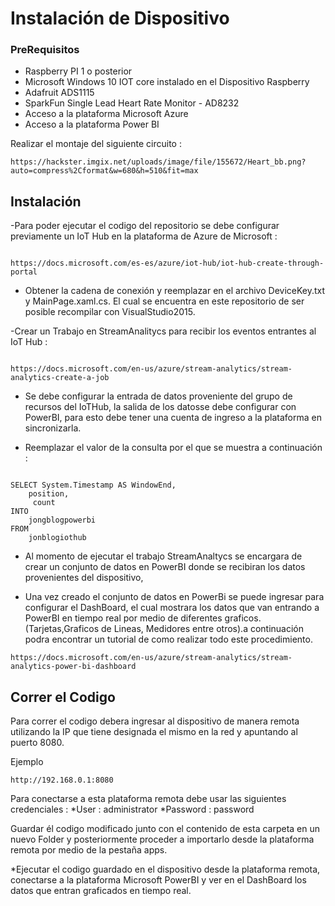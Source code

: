 # Instalación de Dispositivo 

### PreRequisitos

* 	Raspberry PI 1 o posterior
* 	Microsoft Windows 10 IOT core instalado en el Dispositivo Raspberry
* 	Adafruit ADS1115
* 	SparkFun Single Lead Heart Rate Monitor - AD8232
* 	Acceso a la plataforma Microsoft Azure
* 	Acceso a la plataforma Power BI

Realizar el montaje del siguiente circuito : 

```
https://hackster.imgix.net/uploads/image/file/155672/Heart_bb.png?auto=compress%2Cformat&w=680&h=510&fit=max

```


## Instalación

-Para poder ejecutar el codigo del repositorio se debe configurar previamente un IoT Hub en la plataforma de Azure de Microsoft :

```

https://docs.microsoft.com/es-es/azure/iot-hub/iot-hub-create-through-portal

```

* Obtener la cadena de conexión y reemplazar en el archivo DeviceKey.txt y MainPage.xaml.cs. El cual se encuentra en este repositorio de ser posible recompilar con VisualStudio2015.

-Crear un Trabajo en StreamAnalitycs para recibir los eventos entrantes al IoT Hub : 

```

https://docs.microsoft.com/en-us/azure/stream-analytics/stream-analytics-create-a-job

```

* Se debe configurar la entrada de datos proveniente del grupo de recursos del IoTHub, la salida de los datosse debe configurar con PowerBI, para esto debe tener una cuenta de ingreso a la plataforma en sincronizarla.

* Reemplazar el valor de la consulta por el que se muestra a continuación : 

```

SELECT System.Timestamp AS WindowEnd,
    position,
     count
INTO
    jongblogpowerbi
FROM
    jonblogiothub

```

* Al momento de ejecutar el trabajo StreamAnaltycs se encargara de crear un conjunto de datos en PowerBI donde se recibiran los datos provenientes del dispositivo, 


* Una vez creado el conjunto de datos en PowerBi se puede ingresar para configurar el DashBoard, el cual mostrara los datos que van entrando a PowerBI en tiempo real por medio de diferentes graficos. (Tarjetas,Graficos de Lineas, Medidores entre otros).a continuación podra encontrar un tutorial de como realizar todo  este procedimiento. 

```
https://docs.microsoft.com/en-us/azure/stream-analytics/stream-analytics-power-bi-dashboard

```

## Correr el Codigo 

Para correr el codigo debera ingresar al dispositivo de manera remota utilizando la IP que tiene designada el mismo en la red y apuntando al puerto 8080.

Ejemplo

```
http://192.168.0.1:8080

```
Para conectarse a esta plataforma remota debe usar las siguientes credenciales :
*User : administrator 
*Password : password


Guardar él codigo modificado junto con el contenido de esta carpeta en un nuevo Folder y posteriormente proceder a importarlo desde la plataforma remota por medio de la pestaña apps.

*Ejecutar el codigo guardado en el dispositivo desde la plataforma remota, conectarse a la plataforma Microsoft PowerBI y ver en el DashBoard los datos que entran graficados en tiempo real.






